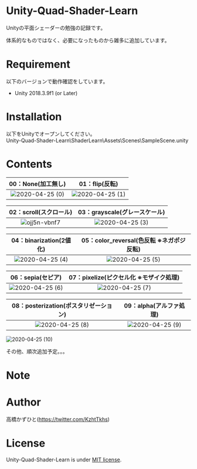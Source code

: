 # Unity-Quad-Shader-Learn
Unityの平面シェーダーの勉強の記録です。
 
体系的なものではなく、必要になったものから雑多に追加しています。

# Requirement
 
以下のバージョンで動作確認をしています。<br>
* Unity 2018.3.9f1 (or Later)
 
# Installation

以下をUnityでオープンしてください。<br>
Unity-Quad-Shader-Learn\ShaderLearn\Assets\Scenes\SampleScene.unity

# Contents
|00：None(加工無し)|01：flip(反転)|
:---:|:---:
|![2020-04-25 (0)](https://user-images.githubusercontent.com/37477845/80282520-f66fae80-874c-11ea-8d44-6503bf194479.png)|![2020-04-25 (1)](https://user-images.githubusercontent.com/37477845/80282552-ff608000-874c-11ea-9cb0-e9df1401452f.png)|

|02：scroll(スクロール)|03：grayscale(グレースケール)|
:---:|:---:
|![ojj5n-vbnf7](https://user-images.githubusercontent.com/37477845/80282566-038c9d80-874d-11ea-9f43-d8ba1365ef6b.gif)|![2020-04-25 (3)](https://user-images.githubusercontent.com/37477845/80282556-0091ad00-874d-11ea-9c1a-adb0735457d1.png)|

|04：binarization(2値化)|05：color_reversal(色反転 ※ネガポジ反転)|
:---:|:---:
|![2020-04-25 (4)](https://user-images.githubusercontent.com/37477845/80282558-012a4380-874d-11ea-9871-7d50ac520136.png)|![2020-04-25 (5)](https://user-images.githubusercontent.com/37477845/80282559-012a4380-874d-11ea-9906-6ca8fc9b7cba.png)|

|06：sepia(セピア)|07：pixelize(ピクセル化 ※モザイク処理)|
:---:|:---:
|![2020-04-25 (6)](https://user-images.githubusercontent.com/37477845/80282560-01c2da00-874d-11ea-99c0-44534a7cb971.png)|![2020-04-25 (7)](https://user-images.githubusercontent.com/37477845/80282561-025b7080-874d-11ea-800d-a04d5c651d99.png)|

|08：posterization(ポスタリゼーション)|09：alpha(アルファ処理)|
:---:|:---:
|![2020-04-25 (8)](https://user-images.githubusercontent.com/37477845/80282563-025b7080-874d-11ea-8e38-a69d41543f7c.png)|![2020-04-25 (9)](https://user-images.githubusercontent.com/37477845/80282564-02f40700-874d-11ea-80b0-28b0d20e5564.png)|

![2020-04-25 (10)](https://user-images.githubusercontent.com/37477845/80282565-02f40700-874d-11ea-8bf9-a89310340573.png)



その他、順次追加予定。。。

# Note


# Author
高橋かずひと(https://twitter.com/KzhtTkhs)
 
# License 
Unity-Quad-Shader-Learn is under [MIT license](https://en.wikipedia.org/wiki/MIT_License).
